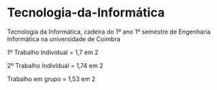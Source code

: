 # Tecnologia-da-Informática
Tecnologia da Informática, cadeira do 1º ano 1º semestre de Engenharia Informática na universidade de Coimbra



1º Trabalho Individual = 1,7 em 2

2º Trabalho Individual = 1,74 em 2

Trabalho em grupo = 1,53 em 2
